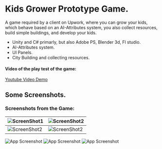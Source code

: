 
# Kids Grower Prototype Game.

A game required by a client on Upwork, where you can grow your kids, which behave based on an AI-Attributes system, you also collect resources, build simple buildings, and develop your kids.

- Unity and C# primarly, but also Adobe PS, Blender 3d, Fl studio.
- AI-Attributes system.
- UI Panels. 
- City Building and collecting resources.


#### Video of the play test of the game:
[Youtube Video Demo](https://youtu.be/0hV2tyvXsDQ)


## Some Screenshots.

### Screenshots from the Game:
| ![ScreenShot1](https://github.com/MohamedNourSadek/IslandsProtoype/blob/main/Screenshots/1.jpg) | ![ScreenShot2](https://github.com/MohamedNourSadek/IslandsProtoype/blob/main/Screenshots/4.jpg) |
|--|--
|![ScreenShot2](https://github.com/MohamedNourSadek/IslandsProtoype/blob/main/Screenshots/4.jpg) | ![ScreenShot2](https://github.com/MohamedNourSadek/IslandsProtoype/blob/main/Screenshots/5.jpg) |

![App Screenshot]()
![App Screenshot]()
![App Screenshot]()


